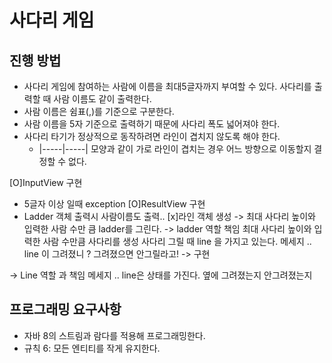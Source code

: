 # 사다리 게임
## 진행 방법
* 사다리 게임에 참여하는 사람에 이름을 최대5글자까지 부여할 수 있다. 사다리를 출력할 때 사람 이름도 같이 출력한다.
* 사람 이름은 쉼표(,)를 기준으로 구분한다.
* 사람 이름을 5자 기준으로 출력하기 때문에 사다리 폭도 넓어져야 한다.
* 사다리 타기가 정상적으로 동작하려면 라인이 겹치지 않도록 해야 한다.
    * |-----|-----| 모양과 같이 가로 라인이 겹치는 경우 어느 방향으로 이동할지 결정할 수 없다.

[O]InputView 구현
- 5글자 이상 일때 exception
[O]ResultView 구현
 - Ladder 객체 출력시 사람이름도 출력..
[x]라인 객체 생성
-> 최대 사다리 높이와 입력한 사람 수만 큼 ladder를 그린다.
-> ladder 역할 책임
최대 사다리 높이와 입력한 사람 수만큼 사다리를 생성
사다리 그릴 때 line 을 가지고 있는다.
메세지 ..
line 이 그려졌니 ? 그려졌으면 안그릴라고!
-> 구현

-> Line 역할 과 책임
메세지 ..
line은 상태를 가진다. 옆에 그려졌는지 안그려졌는지


## 프로그래밍 요구사항
* 자바 8의 스트림과 람다를 적용해 프로그래밍한다.
* 규칙 6: 모든 엔티티를 작게 유지한다.